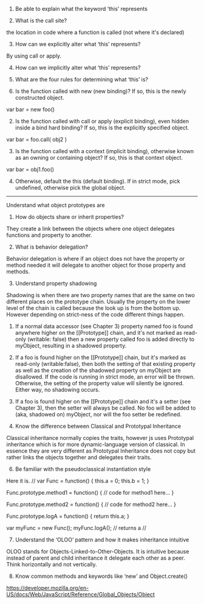 1. Be able to explain what the keyword ‘this’ represents



2. What is the call site?

the location in code where a function is called (not where it's declared)


3. How can we explicitly alter what ‘this’ represents?

By using call or apply.

4. How can we implicitly alter what ‘this’ represents?




5. What are the four rules for determining what ‘this’ is?

1. Is the function called with new (new binding)? If so, this is the newly
constructed object.

var bar = new foo()

2. Is the function called with call or apply (explicit binding), even hidden
inside a bind hard binding? If so, this is the explicitly specified object.

var bar = foo.call( obj2 )

3. Is the function called with a context (implicit binding), otherwise known as
an owning or containing object? If so, this is that context object.

var bar = obj1.foo()

4. Otherwise, default the this (default binding). If in strict mode, pick
undefined, otherwise pick the global object.
--------------------------------------------------------------------------------
Understand what object prototypes are

1. How do objects share or inherit properties?

They create a link between the objects where one object delegates functions
and property to another.

2. What is behavior delegation?

Behavior delegation is where if an object does not have the property or method
needed it will delegate to another object for those property and methods.

3. Understand property shadowing

Shadowing is when there are two property names that are the same on two
different places on the prototype chain. Usually the property on the lower
level of the chain is called because the look up is from the bottom up. However
depending on strict-ness of the code different things happen.

1. If a normal data accessor (see Chapter 3) property named foo is found anywhere
higher on the [[Prototype]] chain, and it's not marked as read-only (writable:
false) then a new property called foo is added directly to myObject, resulting
in a shadowed property.

2. If a foo is found higher on the [[Prototype]] chain, but it's marked as
read-only (writable:false), then both the setting of that existing property as
well as the creation of the shadowed property on myObject are disallowed. If the
code is running in strict mode, an error will be thrown. Otherwise, the setting
of the property value will silently be ignored. Either way, no shadowing occurs.

3. If a foo is found higher on the [[Prototype]] chain and it's a setter
(see Chapter 3), then the setter will always be called. No foo will be added to
(aka, shadowed on) myObject, nor will the foo setter be redefined.


4. Know the difference between Classical and Prototypal Inheritance

Classical inheritance normally copies the traits, however js uses Prototypal
inheritance which is for more dynamic-language version of classical. In essence
they are very different as Prototypal Inheritance does not copy but rather
links the objects together and delegates their traits.

6. Be familiar with the pseudoclassical instantiation style

Here it is.
//
var Func = function() {
  this.a = 0;
  this.b = 1;
}

Func.prototype.method1 = function() {
  // code for method1 here...
}

Func.prototype.method2 = function() {
  // code for method2 here...
}

Func.prototype.logA = function() {
  return this.a;
}

var myFunc = new Func();
myFunc.logA(); // returns a
//

7. Understand the ‘OLOO’ pattern and how it makes inheritance intuitive

OLOO stands for Objects-Linked-to-Other-Objects. It is intuitive because instead
of parent and child inheritance it delegate each other as a peer. Think
horizontally and not vertically.

8. Know common methods and keywords like ‘new’ and Object.create()

https://developer.mozilla.org/en-US/docs/Web/JavaScript/Reference/Global_Objects/Object
